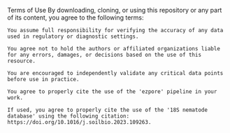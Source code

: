 Terms of Use
By downloading, cloning, or using this repository or any part of its content, you agree to the following terms:

    You assume full responsibility for verifying the accuracy of any data used in regulatory or diagnostic settings.

    You agree not to hold the authors or affiliated organizations liable for any errors, damages, or decisions based on the use of this resource.

    You are encouraged to independently validate any critical data points before use in practice.

    You agree to properly cite the use of the 'ezpore' pipeline in your work.

    If used, you agree to properly cite the use of the '18S nematode database' using the following citation: https://doi.org/10.1016/j.soilbio.2023.109263.
